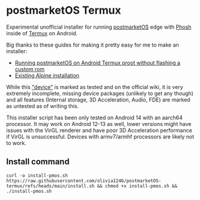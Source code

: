 # postmarketOS Termux

Experimental unofficial installer for running [postmarketOS](https://postmarketos.org) edge with [Phosh](https://wiki.postmarketos.org/wiki/Phosh) inside of [Termux](https://termux.dev) on Android.

Big thanks to these guides for making it pretty easy for me to make an installer:
- [Running postmarketOS on Android Termux proot without flashing a custom rom](https://ivonblog.com/en-us/posts/postmarketos-in-termux-proot/)
- [Existing Alpine installation](https://wiki.postmarketos.org/wiki/Existing_Alpine_installation)

While this ["device"](https://wiki.postmarketos.org/wiki/PRoot_aarch64_(proot-aarch64)) is marked as tested and on the official wiki, it is very extremely incomplete, missing device packages (unlikely to get any though) and all features (Internal storage, 3D Acceleration, Audio, FDE) are marked as untested as of writing this.

This installer script has been only tested on Android 14 with an aarch64 processor. It may work on Android 12-13 as well, lower versions might have issues with the VirGL renderer and have poor 3D Acceleration performance if VirGL is unsuccessful. Devices with armv7/armhf processors are likely not to work.

## Install command

`curl -o install-pmos.sh https://raw.githubusercontent.com/olivia1246/postmarketOS-termux/refs/heads/main/install.sh && chmod +x install-pmos.sh && ./install-pmos.sh`
